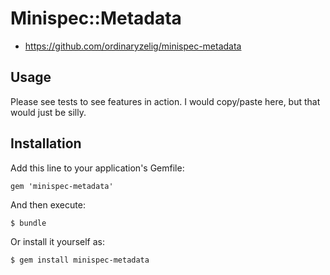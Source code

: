 Minispec::Metadata
==================

* https://github.com/ordinaryzelig/minispec-metadata

## Usage

Please see tests to see features in action. I would copy/paste here, but that would just be silly.

## Installation

Add this line to your application's Gemfile:

    gem 'minispec-metadata'

And then execute:

    $ bundle

Or install it yourself as:

    $ gem install minispec-metadata